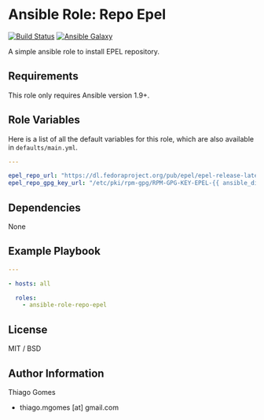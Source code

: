 # **Ansible Role: Repo Epel**

[![Build Status](https://travis-ci.org/thiagomgo/ansible-role-repo-epel.svg?branch=master)](https://travis-ci.org/thiagomgo/ansible-role-repo-epel) [![Ansible Galaxy](https://img.shields.io/badge/ansible--galaxy-repo--epel-blue.svg)](https://galaxy.ansible.com/thiagomgo/repo-epel/)

A simple ansible role to install EPEL repository.

## Requirements

This role only requires Ansible version 1.9+.

## Role Variables

Here is a list of all the default variables for this role, which are also available in `defaults/main.yml`.

```yaml
---

epel_repo_url: "https://dl.fedoraproject.org/pub/epel/epel-release-latest-{{ ansible_distribution_major_version }}.noarch.rpm"
epel_repo_gpg_key_url: "/etc/pki/rpm-gpg/RPM-GPG-KEY-EPEL-{{ ansible_distribution_major_version }}"

```

## Dependencies

None

## Example Playbook

```yaml
---

- hosts: all

  roles:
    - ansible-role-repo-epel

```

## License

MIT / BSD

## Author Information

Thiago Gomes
- thiago.mgomes [at] gmail.com
